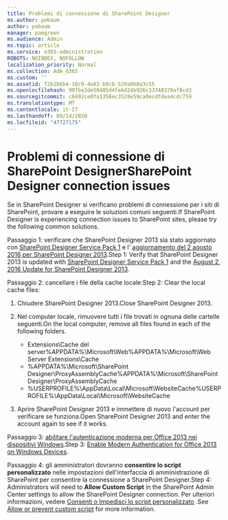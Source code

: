 ```yaml
---
title: Problemi di connessione di SharePoint Designer
ms.author: pebaum
author: pebaum
manager: pamgreen
ms.audience: Admin
ms.topic: article
ms.service: o365-administration
ROBOTS: NOINDEX, NOFOLLOW
localization_priority: Normal
ms.collection: Adm_O365
ms.custom: ''
ms.assetid: f2b1b6b4-10c9-4e83-b9cb-529a0b8a3c55
ms.openlocfilehash: 997ba3de58485d4fe6d24b926c33348378af8cd3
ms.sourcegitcommit: c6692ce0fa1358ec3529e59ca0ecdfdea4cdc759
ms.translationtype: MT
ms.contentlocale: it-IT
ms.lasthandoff: 09/14/2020
ms.locfileid: "47727175"
---
```

# <a name="sharepoint-designer-connection-issues"></a><span data-ttu-id="cea3d-102">Problemi di connessione di SharePoint Designer</span><span class="sxs-lookup"><span data-stu-id="cea3d-102">SharePoint Designer connection issues</span></span> 

<span data-ttu-id="cea3d-103">Se in SharePoint Designer si verificano problemi di connessione per i siti di SharePoint, provare a eseguire le soluzioni comuni seguenti.</span><span class="sxs-lookup"><span data-stu-id="cea3d-103">If SharePoint Designer is experiencing connection issues to SharePoint sites, please try the following common solutions.</span></span>

<span data-ttu-id="cea3d-104">Passaggio 1: verificare che SharePoint Designer 2013 sia stato aggiornato con [SharePoint Designer Service Pack 1](https://support.microsoft.com/help/2817441/description-of-microsoft-sharepoint-designer-2013-service-pack-1-sp1) e l' [aggiornamento del 2 agosto 2016 per SharePoint Designer 2013](https://support.microsoft.com/help/3114721/august-2-2016-update-for-sharepoint-designer-2013-kb3114721).</span><span class="sxs-lookup"><span data-stu-id="cea3d-104">Step 1: Verify that SharePoint Designer 2013 is updated with [SharePoint Designer Service Pack 1](https://support.microsoft.com/help/2817441/description-of-microsoft-sharepoint-designer-2013-service-pack-1-sp1) and the [August 2, 2016 Update for SharePoint Designer 2013](https://support.microsoft.com/help/3114721/august-2-2016-update-for-sharepoint-designer-2013-kb3114721).</span></span>



<span data-ttu-id="cea3d-105">Passaggio 2: cancellare i file della cache locale:</span><span class="sxs-lookup"><span data-stu-id="cea3d-105">Step 2: Clear the local cache files:</span></span>

1. <span data-ttu-id="cea3d-106">Chiudere SharePoint Designer 2013.</span><span class="sxs-lookup"><span data-stu-id="cea3d-106">Close SharePoint Designer 2013.</span></span>

2. <span data-ttu-id="cea3d-107">Nel computer locale, rimuovere tutti i file trovati in ognuna delle cartelle seguenti.</span><span class="sxs-lookup"><span data-stu-id="cea3d-107">On the local computer, remove all files found in each of the following folders.</span></span>

    - <span data-ttu-id="cea3d-108">Extensions\Cache del server%APPDATA%\Microsoft\Web</span><span class="sxs-lookup"><span data-stu-id="cea3d-108">%APPDATA%\Microsoft\Web Server Extensions\Cache</span></span>
    - <span data-ttu-id="cea3d-109">%APPDATA%\Microsoft\SharePoint Designer\ProxyAssemblyCache</span><span class="sxs-lookup"><span data-stu-id="cea3d-109">%APPDATA%\Microsoft\SharePoint Designer\ProxyAssemblyCache</span></span>
    - <span data-ttu-id="cea3d-110">%USERPROFILE%\AppData\Local\Microsoft\WebsiteCache</span><span class="sxs-lookup"><span data-stu-id="cea3d-110">%USERPROFILE%\AppData\Local\Microsoft\WebsiteCache</span></span>

3. <span data-ttu-id="cea3d-111">Aprire SharePoint Designer 2013 e immettere di nuovo l'account per verificare se funziona.</span><span class="sxs-lookup"><span data-stu-id="cea3d-111">Open SharePoint Designer 2013 and enter the account again to see if it works.</span></span>

<span data-ttu-id="cea3d-112">Passaggio 3: [abilitare l'autenticazione moderna per Office 2013 nei dispositivi Windows](https://docs.microsoft.com/microsoft-365/admin/security-and-compliance/enable-modern-authentication).</span><span class="sxs-lookup"><span data-stu-id="cea3d-112">Step 3: [Enable Modern Authentication for Office 2013 on Windows Devices](https://docs.microsoft.com/microsoft-365/admin/security-and-compliance/enable-modern-authentication).</span></span>

<span data-ttu-id="cea3d-113">Passaggio 4: gli amministratori dovranno **consentire lo script personalizzato** nelle impostazioni dell'interfaccia di amministrazione di SharePoint per consentire la connessione a SharePoint Designer.</span><span class="sxs-lookup"><span data-stu-id="cea3d-113">Step 4: Administrators will need to **Allow Custom Script** in the SharePoint Admin Center settings to allow the SharePoint Designer connection.</span></span> <span data-ttu-id="cea3d-114">Per ulteriori informazioni, vedere [Consenti o Impedisci lo script personalizzato](https://docs.microsoft.com/sharepoint/allow-or-prevent-custom-script) .</span><span class="sxs-lookup"><span data-stu-id="cea3d-114">See [Allow or prevent custom script](https://docs.microsoft.com/sharepoint/allow-or-prevent-custom-script) for more information.</span></span>


